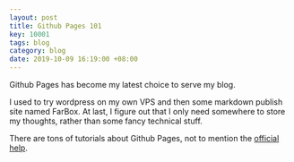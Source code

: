 ```yaml
---
layout: post
title: Github Pages 101
key: 10001
tags: blog
category: blog
date: 2019-10-09 16:19:00 +08:00
---
```

Github Pages has become my latest choice to serve my blog. 

I used to try wordpress on my own VPS and then some markdown publish site named FarBox. 
At last, I figure out that I only need somewhere to store my thoughts, rather than some fancy technical stuff.
<!--more-->
There are tons of tutorials about Github Pages, not to mention the [official help](https://help.github.com/en/categories/working-with-github-pages).
